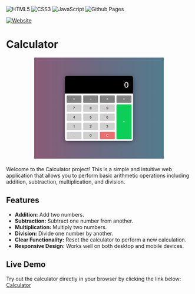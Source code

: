 [calculator-url]: https://amssdias.github.io/ztm-calculator/

![HTML5](https://img.shields.io/badge/html5-%23E34F26.svg?style=for-the-badge&logo=html5&logoColor=white)
![CSS3](https://img.shields.io/badge/css3-%231572B6.svg?style=for-the-badge&logo=css3&logoColor=white)
![JavaScript](https://img.shields.io/badge/javascript-%23323330.svg?style=for-the-badge&logo=javascript&logoColor=%23F7DF1E)
![Github Pages](https://img.shields.io/badge/github%20pages-121013?style=for-the-badge&logo=github&logoColor=white)

[![Website](https://img.shields.io/website-up-down-green-red/https/amssdias.github.io/nasa-apod.svg)](https://amssdias.github.io/nasa-apod/)



# Calculator

<div style="display:flex; justify-content: center; margin-bottom: 20px;">
    <img src="./calculator.png" width="70%">
</div>

Welcome to the Calculator project! This is a simple and intuitive web application that allows you to perform basic arithmetic operations including addition, subtraction, multiplication, and division.


## Features

- **Addition:** Add two numbers.
- **Subtraction:** Subtract one number from another.
- **Multiplication:** Multiply two numbers.
- **Division:** Divide one number by another.
- **Clear Functionality:** Reset the calculator to perform a new calculation.
- **Responsive Design:** Works well on both desktop and mobile devices.

## Live Demo

Try out the calculator directly in your browser by clicking the link below: [Calculator][calculator-url]

